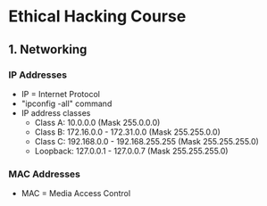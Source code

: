 # Ethical Hacking Course

## 1. Networking

### IP Addresses

- IP = Internet Protocol
- "ipconfig -all" command
- IP address classes
    - Class A: 10.0.0.0 (Mask 255.0.0.0)
    - Class B: 172.16.0.0 - 172.31.0.0 (Mask 255.255.0.0)
    - Class C: 192.168.0.0 - 192.168.255.255 (Mask 255.255.255.0)
    - Loopback: 127.0.0.1 - 127.0.0.7 (Mask 255.255.255.0)

### MAC Addresses

- MAC = Media Access Control
